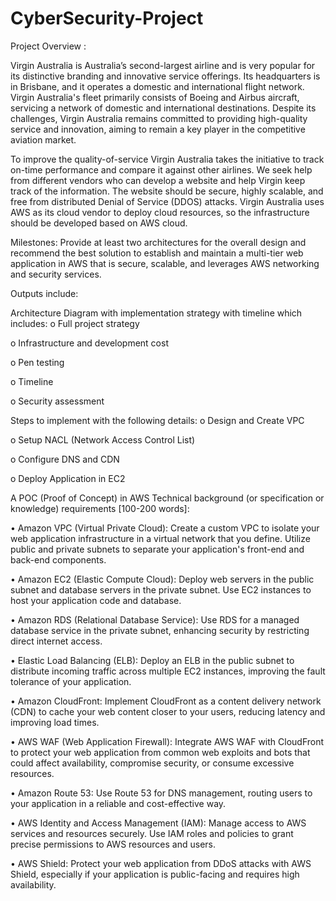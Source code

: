 # CyberSecurity-Project
Project Overview :

Virgin Australia is Australia’s second-largest airline and is very popular for its distinctive branding and innovative service offerings. Its headquarters is in Brisbane, and it operates a domestic and international flight network. Virgin Australia's fleet primarily consists of Boeing and Airbus aircraft, servicing a network of domestic and international destinations. Despite its challenges, Virgin Australia remains committed to providing high-quality service and innovation, aiming to remain a key player in the competitive aviation market.

To improve the quality-of-service Virgin Australia takes the initiative to track on-time performance and compare it against other airlines. We seek help from different vendors who can develop a website and help Virgin keep track of the information. The website should be secure, highly scalable, and free from distributed Denial of Service (DDOS) attacks. Virgin Australia uses AWS as its cloud vendor to deploy cloud resources, so the infrastructure should be developed based on AWS cloud.

Milestones: Provide at least two architectures for the overall design and recommend the best solution to establish and maintain a multi-tier web application in AWS that is secure, scalable, and leverages AWS networking and security services.

Outputs include:

Architecture Diagram with implementation strategy with timeline which includes:
o   Full project strategy

o   Infrastructure and development cost

o   Pen testing

o   Timeline

o   Security assessment

Steps to implement with the following details:
o   Design and Create VPC

o   Setup NACL (Network Access Control List)

o   Configure DNS and CDN

o   Deploy Application in EC2

A POC (Proof of Concept) in AWS
Technical background (or specification or knowledge) requirements [100-200 words]:

• Amazon VPC (Virtual Private Cloud): Create a custom VPC to isolate your web application infrastructure in a virtual network that you define. Utilize public and private subnets to separate your application's front-end and back-end components.

• Amazon EC2 (Elastic Compute Cloud): Deploy web servers in the public subnet and database servers in the private subnet. Use EC2 instances to host your application code and database.

• Amazon RDS (Relational Database Service): Use RDS for a managed database service in the private subnet, enhancing security by restricting direct internet access.

• Elastic Load Balancing (ELB): Deploy an ELB in the public subnet to distribute incoming traffic across multiple EC2 instances, improving the fault tolerance of your application.

• Amazon CloudFront: Implement CloudFront as a content delivery network (CDN) to cache your web content closer to your users, reducing latency and improving load times.

• AWS WAF (Web Application Firewall): Integrate AWS WAF with CloudFront to protect your web application from common web exploits and bots that could affect availability, compromise security, or consume excessive resources.

• Amazon Route 53: Use Route 53 for DNS management, routing users to your application in a reliable and cost-effective way.

• AWS Identity and Access Management (IAM): Manage access to AWS services and resources securely. Use IAM roles and policies to grant precise permissions to AWS resources and users.

• AWS Shield: Protect your web application from DDoS attacks with AWS Shield, especially if your application is public-facing and requires high availability.

